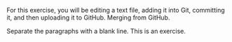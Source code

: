 For this exercise, you will be editing a text file, adding it into Git, committing it, and then uploading it to GitHub. Merging from GitHub.

Separate the paragraphs with a blank line. This is an exercise.
